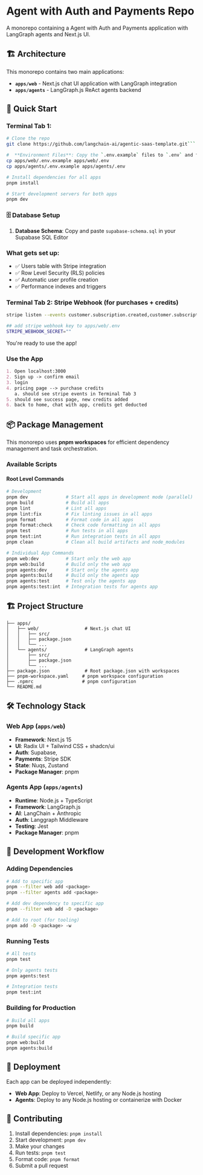 # Agent with Auth and Payments Repo

A monorepo containing a Agent with Auth and Payments application with LangGraph agents and Next.js UI.

## 🏗️ Architecture

This monorepo contains two main applications:

- **`apps/web`** - Next.js chat UI application with LangGraph integration
- **`apps/agents`** - LangGraph.js ReAct agents backend

## 🚀 Quick Start
### Terminal Tab 1:
```bash
# Clone the repo
git clone https://github.com/langchain-ai/agentic-saas-template.git```

#  **Environment Files**: Copy the `.env.example` files to `.env` and fill in credentials
cp apps/web/.env.example apps/web/.env
cp apps/agents/.env.example apps/agents/.env

# Install dependencies for all apps
pnpm install

# Start development servers for both apps
pnpm dev
```
### 🗄️ Database Setup

1. **Database Schema**: Copy and paste `supabase-schema.sql` in your Supabase SQL Editor

### What gets set up:
- ✅ Users table with Stripe integration
- ✅ Row Level Security (RLS) policies  
- ✅ Automatic user profile creation
- ✅ Performance indexes and triggers

### Terminal Tab 2: Stripe Webhook (for purchases + credits)

```bash
stripe listen --events customer.subscription.created,customer.subscription.updated,customer.subscription.deleted --forward-to localhost:3000/api/webhooks/stripe

## add stripe webhook key to apps/web/.env
STRIPE_WEBHOOK_SECRET=""
```
You're ready to use the app!

### Use the App

```markdown
1. Open localhost:3000
2. Sign up -> confirm email
3. login
4. pricing page --> purchase credits
   a. should see stripe events in Terminal Tab 3
5. should see success page, new credits added
6. back to home, chat with app, credits get deducted
```


## 📦 Package Management

This monorepo uses **pnpm workspaces** for efficient dependency management and task orchestration.

### Available Scripts

#### Root Level Commands

```bash
# Development
pnpm dev              # Start all apps in development mode (parallel)
pnpm build            # Build all apps
pnpm lint             # Lint all apps
pnpm lint:fix         # Fix linting issues in all apps
pnpm format           # Format code in all apps
pnpm format:check     # Check code formatting in all apps
pnpm test             # Run tests in all apps
pnpm test:int         # Run integration tests in all apps
pnpm clean            # Clean all build artifacts and node_modules

# Individual App Commands
pnpm web:dev          # Start only the web app
pnpm web:build        # Build only the web app
pnpm agents:dev       # Start only the agents app
pnpm agents:build     # Build only the agents app
pnpm agents:test      # Test only the agents app
pnpm agents:test:int  # Integration tests for agents app
```



## 🏗️ Project Structure

```
├── apps/
│   ├── web/                 # Next.js chat UI
│   │   ├── src/
│   │   ├── package.json
│   │   └── ...
│   └── agents/              # LangGraph agents
│       ├── src/
│       ├── package.json
│       └── ...
├── package.json             # Root package.json with workspaces
├── pnpm-workspace.yaml     # pnpm workspace configuration
├── .npmrc                  # pnpm configuration
└── README.md
```

## 🛠️ Technology Stack

### Web App (`apps/web`)
- **Framework**: Next.js 15
- **UI**: Radix UI + Tailwind CSS + shadcn/ui
- **Auth**: Supabase, 
- **Payments**: Stripe SDK
- **State**: Nuqs, Zustand
- **Package Manager**: pnpm

### Agents App (`apps/agents`)
- **Runtime**: Node.js + TypeScript
- **Framework**: LangGraph.js
- **AI**: LangChain + Anthropic
- **Auth**: Langgraph Middleware
- **Testing**: Jest
- **Package Manager**: pnpm

## 🔧 Development Workflow

### Adding Dependencies

```bash
# Add to specific app
pnpm --filter web add <package>
pnpm --filter agents add <package>

# Add dev dependency to specific app
pnpm --filter web add -D <package>

# Add to root (for tooling)
pnpm add -D <package> -w
```

### Running Tests

```bash
# All tests
pnpm test

# Only agents tests
pnpm agents:test

# Integration tests
pnpm test:int
```

### Building for Production

```bash
# Build all apps
pnpm build

# Build specific app
pnpm web:build
pnpm agents:build
```

## 🚀 Deployment

Each app can be deployed independently:

- **Web App**: Deploy to Vercel, Netlify, or any Node.js hosting
- **Agents**: Deploy to any Node.js hosting or containerize with Docker

## 🤝 Contributing

1. Install dependencies: `pnpm install`
2. Start development: `pnpm dev`
3. Make your changes
4. Run tests: `pnpm test`
5. Format code: `pnpm format`
6. Submit a pull request

